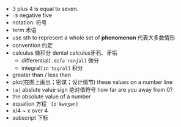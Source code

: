 - 3 plus 4 is equal to seven.
- `-5` negative five
- notation: 符号
- term 术语
- use sth to represent a whole set of **phenomenon** 代表大多数情形
- convention 约定
- calculus 微积分  dental calculus牙石、牙垢
  - differential`[ˌdɪfəˈrɛnʃəl]` 微分
  - integral`[ɪnˈtɛɡrəl]` 积分
- greater than / less than
- plot(在图上画出；密谋；设计情节) these values on a number line
- `|a|` abslute value sign 绝对值符号 how far are you away from 0?
- the absolute value of a number
- equation 方程 ` [ɪˈkweʒən]`
- x/4 ~ x over 4
- subscript 下标
